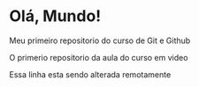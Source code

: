 # Olá, Mundo!
Meu primeiro repositorio do curso de Git e Github

O primerio repositorio da aula do curso em video

Essa linha esta sendo alterada remotamente 
